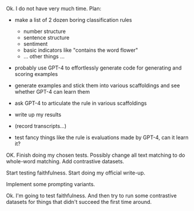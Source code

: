 Ok. I do not have very much time.
Plan:
- make a list of 2 dozen boring classification rules
    - number structure
    - sentence structure
    - sentiment
    - basic indicators like "contains the word flower"
    - ... other things ...
- probably use GPT-4 to effortlessly generate code for generating and scoring examples
- generate examples and stick them into various scaffoldings and see whether GPT-4 can learn them
- ask GPT-4 to articulate the rule in various scaffoldings
- write up my results
- (record transcripts...)

- test fancy things like the rule is evaluations made by GPT-4, can it learn it?


OK. Finish doing my chosen tests. Possibly change all text matching to do whole-word matching.
Add contrastive datasets.

Start testing faithfulness.
Start doing my official write-up.

Implement some prompting variants.





Ok. I'm going to test faithfulness. And then try to run some contrastive datasets for things that didn't succeed the first time around.